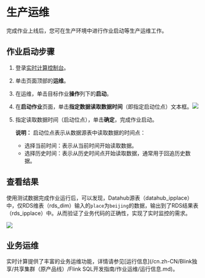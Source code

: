 # 生产运维

完成作业上线后，您可在生产环境中进行作业启动等生产运维工作。

## 作业启动步骤

1.  登录[实时计算控制台](https://stream.console.aliyun.com)。
2.  单击页面顶部的**运维**。
3.  在运维，单击目标作业**操作**列下的**启动**。
4.  在**启动作业**页面，单击**指定数据读取数据时间**（即指定启动位点）文本框。![](https://static-aliyun-doc.oss-accelerate.aliyuncs.com/assets/img/zh-CN/0521659951/p41326.png)
5.  指定读取数据时间（启动位点），单击**确定**，完成作业启动。

    **说明：** 启动位点表示从数据源表中读取数据的时间点：

    -   选择当前时间：表示从当前时间开始读取数据。
    -   选择历史时间：表示从历史时间点开始读取数据，通常用于回追历史数据。

## 查看结果

使用测试数据完成作业运行后，可以发现，Datahub源表（datahub\_ipplace）中，仅RDS维表（rds\_dim）输入的`place`为`beijing`的数据，输出到了RDS结果表（rds\_ipplace）中。从而验证了业务代码的正确性，实现了实时监控的需求。

![](https://static-aliyun-doc.oss-accelerate.aliyuncs.com/assets/img/zh-CN/4015634851/p30898.png)

## 业务运维

实时计算提供了丰富的业务运维功能，详情请参见[运行信息](/cn.zh-CN/Blink独享/共享集群（原产品线）/Flink SQL开发指南/作业运维/运行信息.md)。

